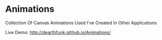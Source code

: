 # Animations
Collection Of Canvas Animations Used I've Created In Other Applications

Live Demo: http://dearthfunk.github.io/Animations/

